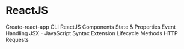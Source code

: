 # ReactJS

Create-react-app CLI
ReactJS Components
State & Properties
Event Handling
JSX - JavaScript Syntax Extension
Lifecycle Methods
HTTP Requests
